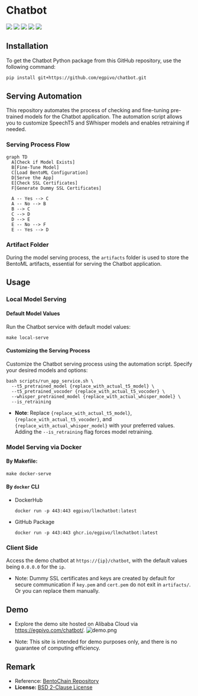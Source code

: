 # Chatbot
<p /center>
  <a href="https://github.com/egpivo/chatbot/actions"><img src="https://github.com/egpivo/chatbot/workflows/CI/badge.svg"/></a>
  <a href="https://codecov.io/gh/egpivo/chatbot"><img src="https://codecov.io/gh/egpivo/chatbot/branch/main/graph/badge.svg"/></a>
  <a href="https://hub.docker.com/r/egpivo/chatbot/tags"><img src="https://img.shields.io/docker/pulls/egpivo/chatbot"/></a>
  <a href="https://hub.docker.com/r/egpivo/chatbot/tags"><img src="https://img.shields.io/docker/image-size/egpivo/chatbot"/></a>
  <a href="https://hub.docker.com/r/egpivo/chatbot/tags"><img src="https://img.shields.io/docker/v/egpivo/chatbot/latest"/></a>
</p>
<link rel="stylesheet" href="https://cdnjs.cloudflare.com/ajax/libs/font-awesome/5.15.3/css/all.min.css" integrity="sha512-...." crossorigin="anonymous" />


## Installation

To get the Chatbot Python package from this GitHub repository, use the following command:

```bash
pip install git+https://github.com/egpivo/chatbot.git
```
## Serving Automation
This repository automates the process of checking and fine-tuning pre-trained models for the Chatbot application. The automation script allows you to customize SpeechT5 and SWhisper models and enables retraining if needed.

### Serving Process Flow

```mermaid
graph TD
  A[Check if Model Exists]
  B[Fine-Tune Model]
  C[Load BentoML Configuration]
  D[Serve the App]
  E[Check SSL Certificates]
  F[Generate Dummy SSL Certificates]

  A -- Yes --> C
  A -- No --> B
  B --> C
  C --> D
  D --> E
  E -- No --> F
  E -- Yes --> D

```

### Artifact Folder
During the model serving process, the `artifacts` folder is used to store the BentoML artifacts, essential for serving the Chatbot application.
## Usage
### Local Model Serving
#### Default Model Values
Run the Chatbot service with default model values:
```shell
make local-serve
```
#### Customizing the Serving Process
Customize the Chatbot serving process using the automation script. Specify your desired models and options:

```shell
bash scripts/run_app_service.sh \
  --t5_pretrained_model {replace_with_actual_t5_model} \
  --t5_pretrained_vocoder {replace_with_actual_t5_vocoder} \
  --whisper_pretrained_model {replace_with_actual_whisper_model} \
  --is_retraining
```
- **Note**: Replace `{replace_with_actual_t5_model}`, `{replace_with_actual_t5_vocoder}`, and `{replace_with_actual_whisper_model}` with your preferred values. Adding the `--is_retraining` flag forces model retraining.


### Model Serving via Docker
#### By Makefile:
```shell
make docker-serve
```

#### By `docker` CLI
- DockerHub
  ```shell
  docker run -p 443:443 egpivo/llmchatbot:latest
  ```
- GitHub Package
  ```shell
  docker run -p 443:443 ghcr.io/egpivo/llmchatbot:latest
  ```
### Client Side
Access the demo chatbot at `https://{ip}/chatbot`, with the default values being `0.0.0.0` for the `ip`.

- Note: Dummy SSL certificates and keys are created by default for secure communication if `key.pem` and `cert.pem` do not exit in `artifacts/`. Or you can replace them manually.

## Demo <i class="fas fa-eye fa-lg"></i>
- Explore the demo site hosted on Alibaba Cloud via https://egpivo.com/chatbot/.
![demo.png](artifacts/image/demo_img.png)

- Note: This site is intended for demo purposes only, and there is no guarantee of computing efficiency.

## Remark
- Reference: [BentoChain Repository](https://github.com/ssheng/BentoChain)
- **License:** [BSD 2-Clause License](LICENSE)
